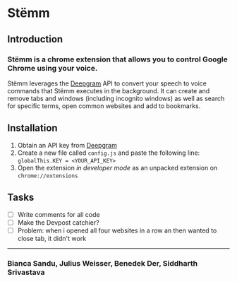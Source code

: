 # Stëmm

## Introduction
### Stëmm is a chrome extension that allows you to control Google Chrome using your voice.

Stëmm leverages the [Deepgram](https://docs.deepgram.com) API to convert your speech to voice commands that Stëmm executes in the background. It can create and remove tabs and windows (including incognito windows) as well as search for specific terms, open common websites and add to bookmarks.

## Installation
1. Obtain an API key from [Deepgram](https://docs.deepgram.com)
2. Create a new file called `config.js` and paste the following line: `globalThis.KEY = <YOUR_API_KEY>`
3. Open the extension *in developer mode* as an unpacked extension on `chrome://extensions`

## Tasks
- [ ] Write comments for all code
- [ ] Make the Devpost catchier?
- [ ] Problem: when i opened all four websites in a row an then wanted to close tab, it didn't work

---

### Bianca Sandu, Julius Weisser, Benedek Der, Siddharth Srivastava
